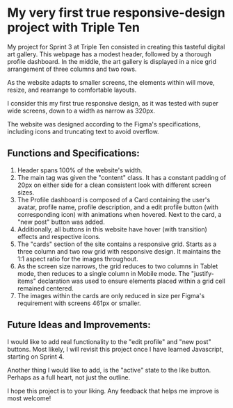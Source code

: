 # My very first true responsive-design project with Triple Ten

My project for Sprint 3 at Triple Ten consisted in creating this tasteful digital art gallery. This webpage has a modest header, followed by a thorough profile dashboard. In the middle, the art gallery is displayed in a nice grid arrangement of three columns and two rows.

As the website adapts to smaller screens, the elements within will move, resize, and rearrange to comfortable layouts.

I consider this my first true responsive design, as it was tested with super wide screens, down to a width as narrow as 320px.

The website was designed according to the Figma's specifications, including icons and truncating text to avoid overflow.

## Functions and Specifications:

1. Header spans 100% of the website's width.
2. The main tag was given the "content" class. It has a constant padding of 20px on either side for a clean consistent look with different screen sizes.
3. The Profile dashboard is composed of a Card containing the user's avatar, profile name, profile description, and a edit profile button (with corresponding icon) with animations when hovered. Next to the card, a "new post" button was added.
4. Additionally, all buttons in this website have hover (with transition) effects and respective icons.
5. The "cards" section of the site contains a responsive grid. Starts as a three column and two row grid with responsive design. It maintains the 1:1 aspect ratio for the images throughout.
6. As the screen size narrows, the grid reduces to two columns in Tablet mode, then reduces to a single column in Mobile mode. The "justify-items" declaration was used to ensure elements placed within a grid cell remained centered.
7. The images within the cards are only reduced in size per Figma's requirement with screens 461px or smaller.

## Future Ideas and Improvements:

I would like to add real functionality to the "edit profile" and "new post" buttons. Most likely, I will revisit this project once I have learned Javascript, starting on Sprint 4.

Another thing I would like to add, is the "active" state to the like button. Perhaps as a full heart, not just the outline.

I hope this project is to your liking. Any feedback that helps me improve is most welcome!
